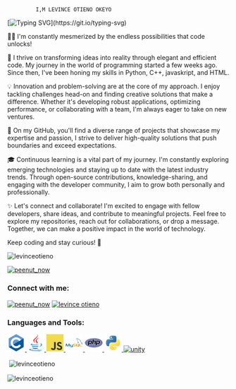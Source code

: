              I,M LEVINCE OTIENO OKEYO
[![Typing SVG](https://readme-typing-svg.demolab.com?font=Fira+Code&pause=1000&width=435&lines=Hello%2C+I'm+thrilled+to+have+you+here...;Feel+encouraged+to+look+around...)](https://git.io/typing-svg)

👩‍💻 I'm constantly mesmerized by the endless possibilities that code unlocks!

🚀 I thrive on transforming ideas into reality through elegant and efficient code. My journey in the world of programming started a few weeks ago. Since then, I've been honing my skills in Python, C++, javaskript, and HTML.

💡 Innovation and problem-solving are at the core of my approach. I enjoy tackling challenges head-on and finding creative solutions that make a difference. Whether it's developing robust applications, optimizing performance, or collaborating with a team, I'm always eager to take on new ventures.

🌟 On my GitHub, you'll find a diverse range of projects that showcase my expertise and passion, I strive to deliver high-quality solutions that push boundaries and exceed expectations.

🎓 Continuous learning is a vital part of my journey. I'm constantly exploring emerging technologies and staying up to date with the latest industry trends. Through open-source contributions, knowledge-sharing, and engaging with the developer community, I aim to grow both personally and professionally.

✨ Let's connect and collaborate! I'm excited to engage with fellow developers, share ideas, and contribute to meaningful projects. Feel free to explore my repositories, reach out for collaborations, or drop a message. Together, we can make a positive impact in the world of technology.

Keep coding and stay curious! 🚀

<p align="left"> <img src="https://komarev.com/ghpvc/?username=levinceotieno&label=Profile%20views&color=0e75b6&style=flat" alt="levinceotieno" /> </p>

<p align="left"> <a href="https://twitter.com/peenut_now" target="blank"><img src="https://img.shields.io/twitter/follow/peenut_now?logo=twitter&style=for-the-badge" alt="peenut_now" /></a> </p>

<h3 align="left">Connect with me:</h3>
<p align="left">
<a href="https://twitter.com/peenut_now" target="blank"><img align="center" src="https://raw.githubusercontent.com/rahuldkjain/github-profile-readme-generator/master/src/images/icons/Social/twitter.svg" alt="peenut_now" height="30" width="40" /></a>
<a href="https://linkedin.com/in/levince otieno" target="blank"><img align="center" src="https://raw.githubusercontent.com/rahuldkjain/github-profile-readme-generator/master/src/images/icons/Social/linked-in-alt.svg" alt="levince otieno" height="30" width="40" /></a>
</p>

<h3 align="left">Languages and Tools:</h3>
<p align="left"> <a href="https://www.cprogramming.com/" target="_blank" rel="noreferrer"> <img src="https://raw.githubusercontent.com/devicons/devicon/master/icons/c/c-original.svg" alt="c" width="40" height="40"/> </a> <a href="https://www.java.com" target="_blank" rel="noreferrer"> <img src="https://raw.githubusercontent.com/devicons/devicon/master/icons/java/java-original.svg" alt="java" width="40" height="40"/> </a> <a href="https://developer.mozilla.org/en-US/docs/Web/JavaScript" target="_blank" rel="noreferrer"> <img src="https://raw.githubusercontent.com/devicons/devicon/master/icons/javascript/javascript-original.svg" alt="javascript" width="40" height="40"/> </a> <a href="https://www.mysql.com/" target="_blank" rel="noreferrer"> <img src="https://raw.githubusercontent.com/devicons/devicon/master/icons/mysql/mysql-original-wordmark.svg" alt="mysql" width="40" height="40"/> </a> <a href="https://www.php.net" target="_blank" rel="noreferrer"> <img src="https://raw.githubusercontent.com/devicons/devicon/master/icons/php/php-original.svg" alt="php" width="40" height="40"/> </a> <a href="https://www.python.org" target="_blank" rel="noreferrer"> <img src="https://raw.githubusercontent.com/devicons/devicon/master/icons/python/python-original.svg" alt="python" width="40" height="40"/> </a> <a href="https://unity.com/" target="_blank" rel="noreferrer"> <img src="https://www.vectorlogo.zone/logos/unity3d/unity3d-icon.svg" alt="unity" width="40" height="40"/> </a> </p>

<p>&nbsp;<img align="center" src="https://github-readme-stats.vercel.app/api?username=levinceotieno&show_icons=true&locale=en" alt="levinceotieno" /></p>

<p><img align="center" src="https://github-readme-streak-stats.herokuapp.com/?user=levinceotieno&" alt="levinceotieno" /></p>
